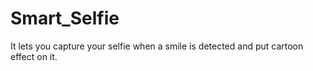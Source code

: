 # Smart_Selfie
It lets you capture your selfie when a smile is detected and put cartoon effect on it.

